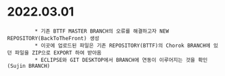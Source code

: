 # 2022.03.01 
             * 기존 BTTF MASTER BRANCH의 오류를 해결하고자 NEW REPOSITORY(BackToTheFront) 생성
             * 이곳에 업로드된 파일은 기존 REPOSITORY(BTTF)의 Chorok BRANCH에 있던 파일을 ZIP으로 EXPORT 하여 받아옴
             * ECLIPSE와 GIT DESKTOP에서 BRANCH에 연동이 이루어지는 것을 확인(Sujin BRANCH)
             
